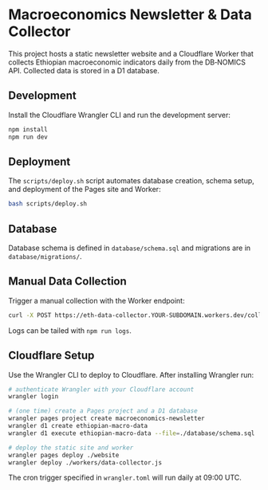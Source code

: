 # Macroeconomics Newsletter & Data Collector

This project hosts a static newsletter website and a Cloudflare Worker that collects Ethiopian macroeconomic indicators daily from the DB‑NOMICS API. Collected data is stored in a D1 database.

## Development

Install the Cloudflare Wrangler CLI and run the development server:

```bash
npm install
npm run dev
```

## Deployment

The `scripts/deploy.sh` script automates database creation, schema setup, and deployment of the Pages site and Worker:

```bash
bash scripts/deploy.sh
```

## Database

Database schema is defined in `database/schema.sql` and migrations are in `database/migrations/`.

## Manual Data Collection

Trigger a manual collection with the Worker endpoint:

```bash
curl -X POST https://eth-data-collector.YOUR-SUBDOMAIN.workers.dev/collect
```

Logs can be tailed with `npm run logs`.

## Cloudflare Setup

Use the Wrangler CLI to deploy to Cloudflare. After installing Wrangler run:

```bash
# authenticate Wrangler with your Cloudflare account
wrangler login

# (one time) create a Pages project and a D1 database
wrangler pages project create macroeconomics-newsletter
wrangler d1 create ethiopian-macro-data
wrangler d1 execute ethiopian-macro-data --file=./database/schema.sql

# deploy the static site and worker
wrangler pages deploy ./website
wrangler deploy ./workers/data-collector.js
```

The cron trigger specified in `wrangler.toml` will run daily at 09:00 UTC.
